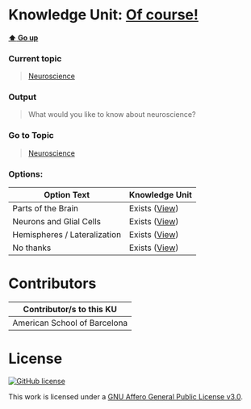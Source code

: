 # Knowledge Unit: [Of course!](../../knowledge_units/neuroscience/of-course.md)

#### [:arrow_up: Go up](../../topics/neuroscience.md)
### Current topic
> [Neuroscience](../../topics/neuroscience.md)
### Output
> What would you like to know about neuroscience?
### Go to Topic
> [Neuroscience](../../topics/neuroscience.md)

### Options: 

| Option Text | Knowledge Unit |
| - | - |  
| Parts of the Brain  |  Exists ([View](../../knowledge_units/neuroscience/parts-of-the-brain.md))  |  
| Neurons and Glial Cells  |  Exists ([View](../../knowledge_units/neuroscience/neurons-and-glial-cells.md))  |  
| Hemispheres / Lateralization  |  Exists ([View](../../knowledge_units/neuroscience/hemispheres-lateralization.md))  |  
| No thanks  |  Exists ([View](../../knowledge_units/neuroscience/no-thanks.md))  | 

# Contributors

| Contributor/s to this KU |
| - | 
| American School of Barcelona |

# License
[![GitHub license](https://img.shields.io/github/license/inbrainz/cerebro)](https://github.com/inbrainz/cerebro/blob/master/LICENSE)

This work is licensed under a [GNU Affero General Public License v3.0](https://www.gnu.org/licenses/agpl-3.0.txt).